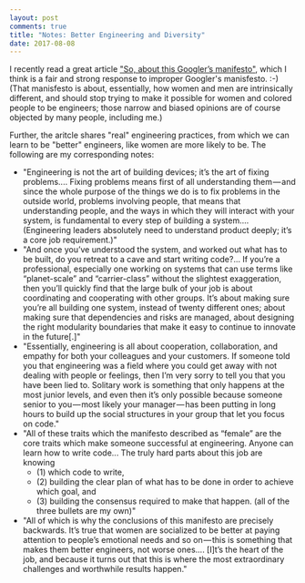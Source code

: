 ```yaml
---
layout: post
comments: true
title: "Notes: Better Engineering and Diversity"
date: 2017-08-08
---
```


I recently read a great article ["So, about this Googler’s manifesto"](https://medium.com/@yonatanzunger/so-about-this-googlers-manifesto-1e3773ed1788), which I think is a fair and strong response to improper Googler's manisfesto. :-) (That manisfesto is about, essentially, how women and men are intrinsically different, and should stop trying to make it possible for women and colored people to be engineers; those narrow and biased opinions are of course objected by many people, including me.)

Further, the aritcle shares "real" engineering practices, from which we can learn to be "better" engineers, like women are more likely to be. The following are my corresponding notes:

- "Engineering is not the art of building devices; it’s the art of fixing problems.... Fixing problems means first of all understanding them — and since the whole purpose of the things we do is to fix problems in the outside world, problems involving people, that means that understanding people, and the ways in which they will interact with your system, is fundamental to every step of building a system.... (Engineering leaders absolutely need to understand product deeply; it’s a core job requirement.)"
- "And once you’ve understood the system, and worked out what has to be built, do you retreat to a cave and start writing code?... If you’re a professional, especially one working on systems that can use terms like “planet-scale” and “carrier-class” without the slightest exaggeration, then you’ll quickly find that the large bulk of your job is about coordinating and cooperating with other groups. It’s about making sure you’re all building one system, instead of twenty different ones; about making sure that dependencies and risks are managed, about designing the right modularity boundaries that make it easy to continue to innovate in the future[.]"
- "Essentially, engineering is all about cooperation, collaboration, and empathy for both your colleagues and your customers. If someone told you that engineering was a field where you could get away with not dealing with people or feelings, then I’m very sorry to tell you that you have been lied to. Solitary work is something that only happens at the most junior levels, and even then it’s only possible because someone senior to you — most likely your manager — has been putting in long hours to build up the social structures in your group that let you focus on code."
- "All of these traits which the manifesto described as “female” are the core traits which make someone successful at engineering. Anyone can learn how to write code... The truly hard parts about this job are knowing 
  * (1) which code to write, 
  * (2) building the clear plan of what has to be done in order to achieve which goal, and 
  * (3) building the consensus required to make that happen. (all of the three bullets are my own)"
- "All of which is why the conclusions of this manifesto are precisely backwards. It’s true that women are socialized to be better at paying attention to people’s emotional needs and so on — this is something that makes them better engineers, not worse ones.... [I]t’s the heart of the job, and because it turns out that this is where the most extraordinary challenges and worthwhile results happen."
